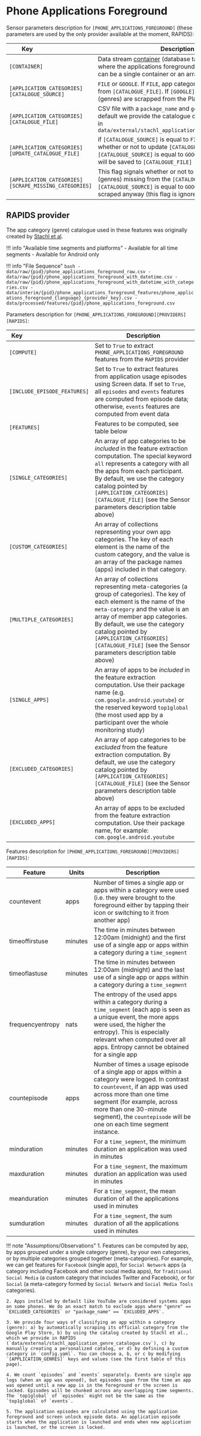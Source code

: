 # Phone Applications Foreground

Sensor parameters description for `[PHONE_APPLICATIONS_FOREGROUND]` (these parameters are used by the only provider available at the moment, RAPIDS):

|Key&nbsp;&nbsp;&nbsp;&nbsp;&nbsp;&nbsp;&nbsp;&nbsp;&nbsp;&nbsp;&nbsp;&nbsp;&nbsp;&nbsp;&nbsp;&nbsp;&nbsp;&nbsp;&nbsp;&nbsp;&nbsp;&nbsp;&nbsp;&nbsp;&nbsp;&nbsp;&nbsp;&nbsp;&nbsp;            | Description |
|----------------|-----------------------------------------------------------------------------------------------------------------------------------
|`[CONTAINER]`| Data stream [container](../../datastreams/data-streams-introduction/) (database table, CSV file, etc.) where the applications foreground data is stored. This can be a single container or an array of containers  
|`[APPLICATION_CATEGORIES][CATALOGUE_SOURCE]` | `FILE` or `GOOGLE`. If `FILE`, app categories (genres) are read from `[CATALOGUE_FILE]`. If `[GOOGLE]`, app categories (genres) are scrapped from the Play Store
|`[APPLICATION_CATEGORIES][CATALOGUE_FILE]` | CSV file with a `package_name` and `genre` column. By default we provide the catalogue created by [Stachl et al](../../citation#stachl-applications-foreground) in `data/external/stachl_application_genre_catalogue.csv`
|`[APPLICATION_CATEGORIES][UPDATE_CATALOGUE_FILE]` | if `[CATALOGUE_SOURCE]` is equal to `FILE`, this flag signals whether or not to update `[CATALOGUE_FILE]`, if `[CATALOGUE_SOURCE]` is equal to `GOOGLE` all scraped genres will be saved to `[CATALOGUE_FILE]`
|`[APPLICATION_CATEGORIES][SCRAPE_MISSING_CATEGORIES]` | This flag signals whether or not to scrape categories (genres) missing from the `[CATALOGUE_FILE]`. If `[CATALOGUE_SOURCE]` is equal to `GOOGLE`, all genres are scraped anyway (this flag is ignored)

## RAPIDS provider

The app category (genre) catalogue used in these features was originally created by [Stachl et al](../../citation#stachl-applications-foreground).

!!! info "Available time segments and platforms"
    - Available for all time segments
    - Available for Android only

!!! info "File Sequence"
    ```bash
    - data/raw/{pid}/phone_applications_foreground_raw.csv
    - data/raw/{pid}/phone_applications_foreground_with_datetime.csv
    - data/raw/{pid}/phone_applications_foreground_with_datetime_with_categories.csv
    - data/interim/{pid}/phone_applications_foreground_features/phone_applications_foreground_{language}_{provider_key}.csv
    - data/processed/features/{pid}/phone_applications_foreground.csv
    ```


Parameters description for `[PHONE_APPLICATIONS_FOREGROUND][PROVIDERS][RAPIDS]`:

|Key&nbsp;&nbsp;&nbsp;&nbsp;&nbsp;&nbsp;&nbsp;&nbsp;&nbsp;&nbsp;&nbsp;&nbsp;&nbsp;&nbsp;&nbsp;&nbsp;&nbsp;&nbsp;&nbsp;&nbsp;&nbsp;&nbsp;&nbsp;&nbsp;&nbsp;&nbsp;&nbsp;&nbsp;&nbsp;&nbsp;&nbsp;&nbsp;&nbsp;&nbsp;&nbsp;&nbsp;&nbsp;&nbsp;&nbsp;&nbsp;            | Description |
|----------------|-----------------------------------------------------------------------------------------------------------------------------------
|`[COMPUTE]`| Set to `True` to extract `PHONE_APPLICATIONS_FOREGROUND` features from the `RAPIDS` provider|
|`[INCLUDE_EPISODE_FEATURES]`| Set to `True` to extract features from application usage episodes using Screen data. If set to `True`, all `episodes` and `events` features are computed from episode data; otherwise, `events` features are computed from event data |
|`[FEATURES]` |         Features to be computed, see table below
|`[SINGLE_CATEGORIES]`     | An array of app categories to be *included* in the feature extraction computation. The special keyword `all` represents a category with all the apps from each participant. By default, we use the category catalog pointed by `[APPLICATION_CATEGORIES][CATALOGUE_FILE]` (see the Sensor parameters description table above)
|`[CUSTOM_CATEGORIES]`   | An array of collections representing your own app categories. The key of each element is the name of the custom category, and the value is an array of the package names (apps) included in that category.
|`[MULTIPLE_CATEGORIES]`   | An array of collections representing meta-categories (a group of categories). The key of each element is the name of the `meta-category` and the value is an array of member app categories. By default, we use the category catalog pointed by `[APPLICATION_CATEGORIES][CATALOGUE_FILE]` (see the Sensor parameters description table above)
|`[SINGLE_APPS]`           | An array of apps to be *included* in the feature extraction computation. Use their package name (e.g. `com.google.android.youtube`) or the reserved keyword `top1global` (the most used app by a participant over the whole monitoring study)
|`[EXCLUDED_CATEGORIES]`   | An array of app categories to be *excluded* from the feature extraction computation. By default, we use the category catalog pointed by `[APPLICATION_CATEGORIES][CATALOGUE_FILE]` (see the Sensor parameters description table above)
|`[EXCLUDED_APPS]`         | An array of apps to be excluded from the feature extraction computation. Use their package name, for example: `com.google.android.youtube`

Features description for `[PHONE_APPLICATIONS_FOREGROUND][PROVIDERS][RAPIDS]`:

|Feature                    |Units      |Description|
|-------------------------- |---------- |---------------------------|
|countevent              |apps      | Number of times a single app or apps within a category were used (i.e. they were brought to the foreground either by tapping their icon or switching to it from another app)
|timeoffirstuse     |minutes   | The time in minutes between 12:00am (midnight) and the first use of a single app or apps within a category during a `time_segment`
|timeoflastuse      |minutes   | The time in minutes between 12:00am (midnight) and the last use of a single app or apps within a category during a `time_segment`
|frequencyentropy   |nats      | The entropy of the used apps within a category during a `time_segment` (each app is seen as a unique event, the more apps were used, the higher the entropy). This is especially relevant when computed over all apps. Entropy cannot be obtained for a single app
|countepisode              |apps      | Number of times a usage episode of a single app or apps within a category were logged. In contrast to `countevent`, if an app was used across more than one time segment (for example, across more than one 30-minute segment), the `countepisode` will be one on each time segment instance. 
|minduration        |minutes   | For a `time_segment`, the minimum duration an application was used in minutes
|maxduration        |minutes   | For a `time_segment`, the maximum duration an application was used in minutes
|meanduration       |minutes   | For a `time_segment`, the mean duration of all the applications used in minutes
|sumduration        |minutes   | For a `time_segment`, the sum duration of all the applications used in minutes

!!! note "Assumptions/Observations"
    1. Features can be computed by app, by apps grouped under a single category (genre), by your own categories, or by multiple categories grouped together (meta-categories). For example, we can get features for `Facebook` (single app), for `Social Network` apps (a category including Facebook and other social media apps), for `Traditional Social Media` (a custom category that includes Twitter and Facebook), or for `Social` (a meta-category formed by `Social Network` and `Social Media Tools` categories).

    2. Apps installed by default like YouTube are considered systems apps on some phones. We do an exact match to exclude apps where "genre" == `EXCLUDED_CATEGORIES` or "package_name" == `EXCLUDED_APPS`.

    3. We provide four ways of classifying an app within a category (genre): a) by automatically scraping its official category from the Google Play Store, b) by using the catalog created by Stachl et al., which we provide in RAPIDS (`data/external/stachl_application_genre_catalogue.csv`), c) by manually creating a personalized catalog, or d) by defining a custom category in `config.yaml`. You can choose a, b, or c by modifying `[APPLICATION_GENRES]` keys and values (see the first table of this page).

    4. We count `episodes` and `events` separately. Events are single app logs (when an app was opened), but episodes span from the time an app was opened until a new app is in the foreground or the screen is locked. Episodes will be chunked across any overlapping time segments. The `top1global` of `episodes` might not be the same as the `top1global` of `events`.

    5. The application episodes are calculated using the application foreground and screen unlock episode data. An application episode starts when the application is launched and ends when new application is launched, or the screen is locked.
